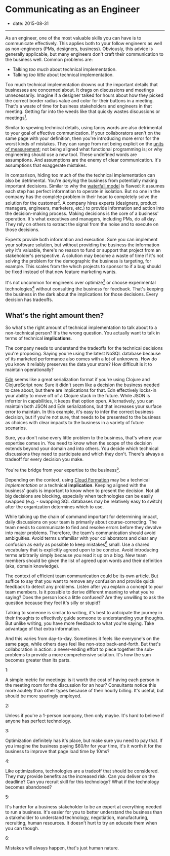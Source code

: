# Communicating as an Engineer

- date: 2015-08-31

------------------------------------------------------------------------

As an engineer, one of the most valuable skills you can have is to communicate effectively. This applies both to your follow engineers as well as non-engineers (PMs, designers, business). Obviously, this advice is generally applicable, but many engineers don't craft their communication to the business well. Common problems are:

- Talking *too much* about technical implementation.
- Talking *too little* about technical implementation.

Too much technical implementation drowns out the important details that businesses are concerned about. It drags on discussions and meetings unnecessarily. Imagine if a designer talked for hours about how they picked the correct border radius value and color for their buttons in a meeting. That's a waste of time for business stakeholders and engineers in that meeting. Getting far into the weeds like that quickly wastes discussions or meetings<a href="#1" id="1-back"><sup>1</sup></a>.

Similar to spewing technical details, using fancy words are also detrimental to your goal of effective communication. If your collaborators aren't on the same page with your definition, then you're introducing more error for the worst kinds of mistakes. They can range from not being explicit on the [units of measurement](https://en.wikipedia.org/wiki/Mars_Climate_Orbiter); not being aligned what functional programming is; or why engineering should use a new tool. These undefined words are assumptions. And assumptions are the enemy of clear communication. It's assumptions that exaggerate mistakes.

In comparison, hiding too much of the the technical implementation can also be detrimental. You're *denying* the business from potentially making important decisions. Similar to why the [waterfall model](https://en.wikipedia.org/wiki/Waterfall_model) is flawed: it assumes each step has perfect information to operate in isolation. But no one in the company has the complete problem in their head to completely solve the solution for the customer<a href="#2" id="2-back"><sup>2</sup></a>. A company hires experts (designers, product managers, engineers, marketers, etc.) to provide information and action into the decision-making process. Making decisions is the core of a business' operation. It's what executives and managers, including PMs, do all day. They rely on others to extract the signal from the noise and to execute on those decisions.

Experts provide both information and execution. Sure you can implement your software solution, but without providing the business the information *why* it's valuable, there's no reason to fund or support that project from an stakeholder's perspective. A solution may become a waste of time if it's not solving the problem for the demographic the business is targeting, for example. This scales from the which projects to sponsor to if a bug should be fixed instead of that new feature marketing wants. 

It's not uncommon for engineers over optimize<a href="#3" id="3-back"><sup>3</sup></a> or choose experimental technologies<a href="#4" id="4-back"><sup>4</sup></a> without consulting the business for feedback. That's keeping the business in the dark about the implications for those decisions. Every decision has tradeoffs.

## What's the right amount then?

So what's the right amount of technical implementation to talk about to a non-technical person? It's the wrong question. You actually want to talk in terms of technical **implications**.

The company needs to understand the tradeoffs for the technical decisions you're proposing. Saying you're using the latest NoSQL database because of its marketed performance also comes with a lot of unknowns. How do you know it reliably preserves the data your store? How difficult is it to maintain operationally?

[Edn](https://github.com/edn-format/edn) seems like a great serialization format if you're using Clojure and ClojureScript now. Sure it didn't seem like a decision the business needed to care about, but there are implications for that. Edn effectively locks-in your ability to move off of a Clojure stack in the future. While JSON is inferrior in capabilities, it keeps that option open. Alternatively, you can maintain both JSON and Edn serializations, but that increases your surface error to maintain. In this example, it's easy to infer the correct business decision, but if you're not sure, that needs to be presented to the business as choices with clear impacts to the business in a variety of future scenarios.

Sure, you don't raise every little problem to the business, that's where your expertise comes in. You need to know when the scope of the decision extends beyond your domain and into others. You decide which technical discussions they need to participate and which they don't. There's always a tradeoff for every decision you make.

You're the bridge from your expertise to the business<a href="#5" id="5-back"><sup>5</sup></a>.

Depending on the context, using [Cloud Formation](https://aws.amazon.com/cloudformation/) may be a technical *implementation* or a technical **implication**. Keeping aligned with the business' goals is important to know when to present the decision. Not all big decisions are blocking, especially when technologies can be easily swapped (e.g. - swapping SQL databases may be relatively easy to switch) after the organization determines which to use.

While talking up the chain of command important for determining impact, daily discussions on your team is primarily about course-correcting. The team needs  to communicate to find and resolve errors before they devolve into major problems. Therefore, the team's communication should avoid ambiguities. Avoid terms unfamiliar with your collaborators and clear any confusion as early as possible to keep mistakes<a href="#6" id="6-back"><sup>6</sup></a> small. Use a shared vocabulary that is explicitly agreed upon to be concise. Avoid introducing terms arbitrarily simply because you read it up on a blog. New team members should be given the list of agreed upon words and their definition (aka, domain knowledge).

The context of efficient team communication could be its own article. But suffice to say that you want to remove any confusion and provide quick feedback to detect any problems. Listen after you explain a concept to your team members. Is it possible to derive different meaning to what you're saying? Does the person look a little confused? Are they unwilling to ask the question because they feel it's silly or stupid?

Talking to someone is similar to writing, it's best to anticipate the journey in their thoughts to effectively guide someone to understanding your thoughts. But unlike writing, you have more feedback to what you're saying. Take advantage of that extra information.

And this varies from day-to-day. Sometimes it feels like everyone's on the same page, while others days feel like non-stop back-and-forth. But that's collaboration in action: a never-ending effort to piece together the sub-problems to provide a more comprehensive solution. It's how the sum becomes greater than its parts.

<div class="footnotes">
<a class="footnote" id="1">1:</a><p>A simple metric for meetings: is it worth the cost of having each person in the meeting room for the discussion for an hour? Consultants notice this more acutely than other types because of their hourly billing. It's useful, but should be more sparingly employed.</p>
<a class="footnote" id="2">2:</a><p>Unless if you're a 1-person company, then only maybe. It's hard to believe if anyone has perfect technology.</p>
<a class="footnote" id="3">3:</a><p>Optimization definitely has it's place, but make sure you need to pay that. If you imagine the business paying $60/hr for your time, it's it worth it for the business to improve that page load time by 10ms?</p>
<a class="footnote" id="4">4:</a><p>Like optimizations, technologies are a tradeoff that should be considered. They may provide benefits as the increased risk. Can you deliver on the deadline? Can you recruit skill for this technology? What if the technology becomes abandoned?</p>
<a class="footnote" id="5">5:</a><p>It's harder for a business stakeholder to be an expert at everything needed to run a business. It's easier for you to better understand the business than a stakeholder to understand technology, negotiation, manufacturing, recruiting, human resources. It doesn't hurt to try an educate them when you can though.</p>
<a class="footnote" id="6">6:</a><p>Mistakes will always happen, that's just human nature.</p>
</div>

